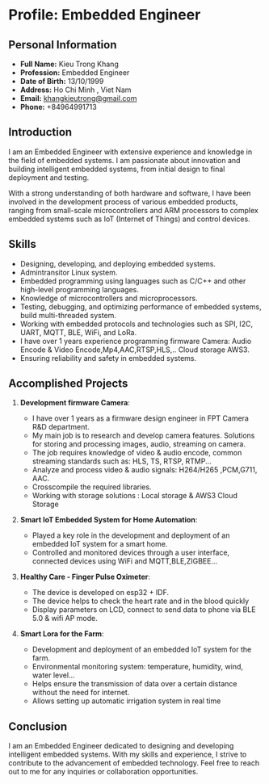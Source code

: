 # Profile: Embedded Engineer

## Personal Information

- **Full Name:** Kieu Trong Khang
- **Profession:** Embedded Engineer
- **Date of Birth:** 13/10/1999
- **Address:** Ho Chi Minh , Viet Nam
- **Email:** <khangkieutrong@gmail.com>
- **Phone:** +84964991713

## Introduction

I am an Embedded Engineer with extensive experience and knowledge in the field of embedded systems. I am passionate about innovation and building intelligent embedded systems, from initial design to final deployment and testing.

With a strong understanding of both hardware and software, I have been involved in the development process of various embedded products, ranging from small-scale microcontrollers and ARM processors to complex embedded systems such as IoT (Internet of Things) and control devices.

## Skills

- Designing, developing, and deploying embedded systems.
- Admintransitor Linux system.
- Embedded programming using languages such as C/C++ and other high-level programming languages.
- Knowledge of microcontrollers and microprocessors.
- Testing, debugging, and optimizing performance of embedded systems, build multi-threaded system.
- Working with embedded protocols and technologies such as SPI, I2C, UART, MQTT, BLE, WiFi, and LoRa.
- I have over 1 years experience programming firmware Camera: Audio Encode & Video Encode,Mp4,AAC,RTSP,HLS,.. Cloud storage AWS3.
- Ensuring reliability and safety in embedded systems.

## Accomplished Projects

1. **Development firmware Camera**:

    - I have over 1 years as a firmware design engineer in FPT Camera R&D department.
    - My main job is to research and develop camera features. Solutions for storing and processing images, audio, streaming on camera.
    - The job requires knowledge of video & audio encode, common streaming standards such as: HLS, TS, RTSP, RTMP...
    - Analyze and process video & audio signals: H264/H265 ,PCM,G711, AAC.
    - Crosscompile the required libraries.
    - Working with storage solutions : Local storage & AWS3 Cloud Storage

2. **Smart IoT Embedded System for Home Automation**: 
    - Played a key role in the development and deployment of an embedded IoT system for a smart home. 
    - Controlled and monitored devices through a user interface, connected devices using WiFi and MQTT,BLE,ZIGBEE...

3. **Healthy Care - Finger Pulse Oximeter**:
    - The device is developed on esp32 + IDF.
    - The device helps to check the heart rate and in the blood quickly
    - Display parameters on LCD, connect to send data to phone via BLE 5.0 & wifi AP mode.
    
4. **Smart Lora for the Farm**:
    - Development and deployment of an embedded IoT system for the farm.
    - Environmental monitoring system: temperature, humidity, wind, water level... 
    - Helps ensure the transmission of data over a certain distance without the need for internet.
    - Allows setting up automatic irrigation system in real time

## Conclusion

I am an Embedded Engineer dedicated to designing and developing intelligent embedded systems. With my skills and experience, I strive to contribute to the advancement of embedded technology. Feel free to reach out to me for any inquiries or collaboration opportunities.
